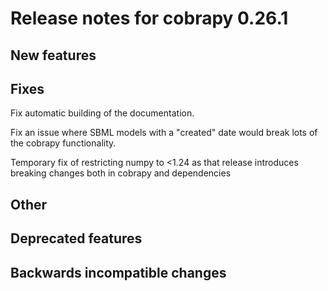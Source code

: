 # Release notes for cobrapy 0.26.1

## New features

## Fixes

Fix automatic building of the documentation.

Fix an issue where SBML models with a "created" date would break lots of the cobrapy
functionality.

Temporary fix of restricting numpy to <1.24 as that release introduces breaking changes both in cobrapy and dependencies

## Other

## Deprecated features

## Backwards incompatible changes
